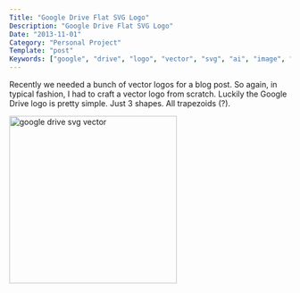 ```yaml
---
Title: "Google Drive Flat SVG Logo"
Description: "Google Drive Flat SVG Logo"
Date: "2013-11-01"
Category: "Personal Project"
Template: "post"
Keywords: ["google", "drive", "logo", "vector", "svg", "ai", "image", "flat"]
---
```


Recently we needed a bunch of vector logos for a blog post. So again, in typical fashion, I had to craft a vector logo from scratch. Luckily the Google Drive logo is pretty simple. Just 3 shapes. All trapezoids (?).

<div class="center">
  <a href="http://ohdoylerules.com/images/google-drive.svg" target="_blank" title="google drive svg vector"><img width="300" alt="google drive svg vector" src="http://ohdoylerules.com/images/google-drive.svg" ></a>
</div>

